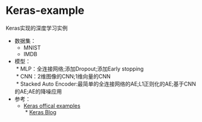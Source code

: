 # Keras-example
Keras实现的深度学习实例<br>
* 数据集：<br>
  * MNIST<br>
  * IMDB<br>
* 模型：<br>
  * MLP：全连接网络;添加Dropout;添加Early stopping<br>
  * CNN：2维图像的CNN;1维向量的CNN<br>
  * Stacked Auto Encoder:最简单的全连接网络的AE;L1正则化的AE;基于CNN的AE;AE的降噪应用<br>
* 参考：<br>
  * [Keras offical examples](https://github.com/fchollet/keras/tree/master/examples)<br>
  * [Keras Blog](https://blog.keras.io/building-autoencoders-in-keras.html)<br>

